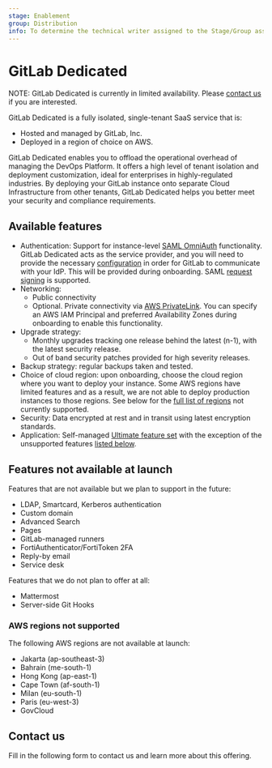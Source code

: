 ```yaml
---
stage: Enablement
group: Distribution
info: To determine the technical writer assigned to the Stage/Group associated with this page, see https://about.gitlab.com/handbook/engineering/ux/technical-writing/#assignments
---
```


# GitLab Dedicated

NOTE:
GitLab Dedicated is currently in limited availability. Please [contact us](#contact-us) if you are interested.

GitLab Dedicated is a fully isolated, single-tenant SaaS service that is:

- Hosted and managed by GitLab, Inc.
- Deployed in a region of choice on AWS.

GitLab Dedicated enables you to offload the operational overhead of managing the DevOps Platform. It offers a high level of tenant isolation and deployment customization, ideal for enterprises in highly-regulated industries. By deploying your GitLab instance onto separate Cloud Infrastructure from other tenants, GitLab Dedicated helps you better meet your security and compliance requirements.

## Available features

- Authentication: Support for instance-level [SAML OmniAuth](../../integration/saml.md) functionality. GitLab Dedicated acts as the service provider, and you will need to provide the necessary [configuration](../../integration/saml.md#general-setup) in order for GitLab to communicate with your IdP. This will be provided during onboarding. SAML [request signing](../../integration/saml.md#request-signing-optional) is supported.
- Networking:
  - Public connectivity
  - Optional. Private connectivity via [AWS PrivateLink](https://aws.amazon.com/privatelink/).
    You can specify an AWS IAM Principal and preferred Availability Zones during onboarding to enable this functionality.
- Upgrade strategy:
  - Monthly upgrades tracking one release behind the latest (n-1), with the latest security release.
  - Out of band security patches provided for high severity releases.
- Backup strategy: regular backups taken and tested.
- Choice of cloud region: upon onboarding, choose the cloud region where you want to deploy your instance. Some AWS regions have limited features and as a result, we are not able to deploy production instances to those regions. See below for the [full list of regions](#aws-regions-not-supported) not currently supported.
- Security: Data encrypted at rest and in transit using latest encryption standards.
- Application: Self-managed [Ultimate feature set](https://about.gitlab.com/pricing/self-managed/feature-comparison/) with the exception of the unsupported features [listed below](#features-not-available-at-launch).

## Features not available at launch

Features that are not available but we plan to support in the future:

- LDAP, Smartcard, Kerberos authentication
- Custom domain
- Advanced Search
- Pages
- GitLab-managed runners
- FortiAuthenticator/FortiToken 2FA
- Reply-by email
- Service desk

Features that we do not plan to offer at all:

- Mattermost
- Server-side Git Hooks

### AWS regions not supported

The following AWS regions are not available at launch:

- Jakarta (ap-southeast-3)
- Bahrain (me-south-1)
- Hong Kong (ap-east-1)
- Cape Town (af-south-1)
- Milan (eu-south-1)
- Paris (eu-west-3)
- GovCloud

## Contact us

Fill in the following form to contact us and learn more about this offering.

<!-- markdownlint-disable -->

<script src="//page.gitlab.com/js/forms2/js/forms2.min.js"></script>
<form id="mktoForm_3226"></form>
<script>MktoForms2.loadForm("//page.gitlab.com", "194-VVC-221", 3226);</script>

<!-- markdownlint-enable -->
